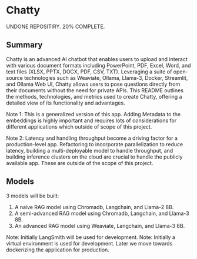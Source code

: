 ﻿# Chatty

UNDONE REPOSITIRY. 20% COMPLETE.

## Summary

Chatty is an advanced AI chatbot that enables users to upload and interact with various document formats including PowerPoint, PDF, Excel, Word, and text files (XLSX, PPTX, DOCX, PDF, CSV, TXT). Leveraging a suite of open-source technologies such as Weaviate, Ollama, Llama-3, Docker, Streamlit, and Ollama Web UI, Chatty allows users to pose questions directly from their documents without the need for private APIs. This README outlines the methods, technologies, and metrics used to create Chatty, offering a detailed view of its functionality and advantages.

Note 1: This is a generalized version of this app. Adding Metadata to the embeddings is highly important and requires lots of considerations for different applications which outside of scope of this project.

Note 2: Latency and handling throughput become a driving factor for a production-level app. Refactoring to incorporate parallelization to reduce latency, building a multi-deployable model to handle throughput, and building inference clusters on the cloud are crucial to handle the publicly available app. These are outside of the scope of this project.

## Models

3 models will be built:

1. A naive RAG model using Chromadb, Langchain, and Llama-2 8B.
2. A semi-advanced RAG model using Chromadb, Langchain, and Llama-3 8B.
3. An advanced RAG model using Weaviate, Langchain, and Llama-3 8B.

Note: Initially LangSmith will be used for development.
Note: Initially a virtual environment is used for development. Later we move towards dockerizing the application for production.

